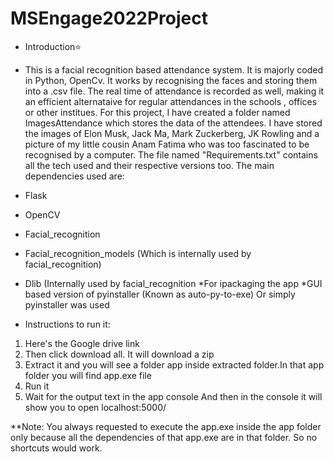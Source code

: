 # MSEngage2022Project
* Introduction⭐
* This is a facial recognition based attendance system. It is majorly coded in Python, OpenCv. It works by recognising the faces and storing them into a .csv file. 
The real time of attendance is recorded as well, making it an efficient alternataive for regular attendances in the schools , offices or other institues. 
For this project,
I have created a folder named ImagesAttendance which stores the data of the attendees. I have stored the images of Elon Musk, Jack Ma, Mark Zuckerberg, JK Rowling 
and a picture of my little cousin Anam Fatima who was too fascinated to be recognised by a computer.
The file named "Requirements.txt" contains all the tech used and their respective versions too.
The main dependencies used are:
* Flask
* OpenCV
* Facial_recognition
* Facial_recognition_models (Which is internally used by facial_recognition)
* Dlib (Internally used by facial_recognition
*For ipackaging the app *GUI based version of pyinstaller (Known as auto-py-to-exe) Or simply pyinstaller was used 

* Instructions to run it:
1. Here's the Google drive link
2. Then click download all. It will download a zip
3. Extract it and you will see a folder app inside extracted folder.In that app folder you will find app.exe file
4. Run it
5. Wait for the output text in the app console And then in the console it will show you to open localhost:5000/




**Note: You always requested to execute the app.exe inside the app folder only because all the dependencies of that app.exe are in that folder. So no shortcuts
would work.
